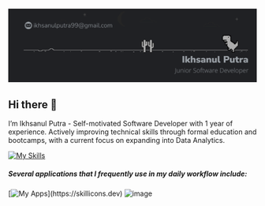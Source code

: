 ![Ikhsanul Putra](img/github-header.png)

## Hi there 👋
I’m Ikhsanul Putra - Self-motivated Software Developer with 1 year of experience. Actively improving technical skills through formal education and bootcamps, with a current focus on expanding into Data Analytics.

[![My Skills](https://skillicons.dev/icons?i=js,html,css,java,php,c,python,tailwind,bootstrap,alpinejs,dart,react,flutter,laravel,mysql&theme=light)](https://skillicons.dev)

##### Several applications that I frequently use in my daily workflow include:
[![My Apps](https://skillicons.dev/icons?i=vscode,figma,git,)](https://skillicons.dev)
![image](https://img.shields.io/badge/Colab-F9AB00?style=for-the-badge&logo=googlecolab&color=525252)

<!--
**lemona99/lemona99** is a ✨ _special_ ✨ repository because its `README.md` (this file) appears on your GitHub profile.

Here are some ideas to get you started:

-   🔭 I’m currently working on ...
-   🌱 I’m currently learning ...
-   👯 I’m looking to collaborate on ...
-   🤔 I’m looking for help with ...
-   💬 Ask me about ...
-   📫 How to reach me: ...
-   😄 Pronouns: ...
-   ⚡ Fun fact: ...
    -->
